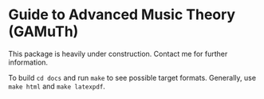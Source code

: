# Guide to Advanced Music Theory (GAMuTh)

This package is heavily under construction.
Contact me for further information.

To build `cd docs` and run `make` to see possible target formats. Generally, use `make html` and `make latexpdf`.
